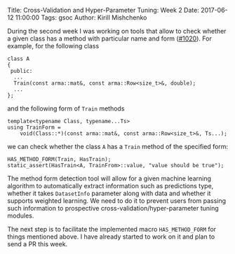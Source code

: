 Title: Cross-Validation and Hyper-Parameter Tuning: Week 2
Date: 2017-06-12 11:00:00
Tags: gsoc
Author: Kirill Mishchenko

During the second week I was working on tools that allow to check whether a
given class has a method with particular name and form
([#1020](https://github.com/mlpack/mlpack/pull/1020)). For example, for the
following class

```
class A
{
 public:
  ...
  Train(const arma::mat&, const arma::Row<size_t>&, double);
  ...
};
```

and the following form of `Train` methods

```
template<typename Class, typename...Ts>
using TrainForm =
    void(Class::*)(const arma::mat&, const arma::Row<size_t>&, Ts...);
```

we can check whether the class `A` has a `Train` method of the specified form:

```
HAS_METHOD_FORM(Train, HasTrain);
static_assert(HasTrain<A, TrainFrom>::value, "value should be true");
```

The method form detection tool will allow for a given machine learning
algorithm to automatically extract information such as predictions type,
whether it takes `DatasetInfo` parameter along with data and whether it supports
weighted learning. We need to do it to prevent users from passing such
information to prospective cross-validation/hyper-parameter tuning modules.

The next step is to facilitate the implemented macro `HAS_METHOD_FORM` for
things mentioned above. I have already started to work on it and plan to send a
PR this week.
